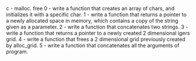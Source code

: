 c - malloc. free
0 - write a function that creates an array of chars, and initializes it with a specific char.
1 - write a function that returns a pointer to a newly allocated space in memory, which contains a copy of the string given as a parameter.
2 - write a function that concatenates two strings.
3 - write a function that returns a pointer to a newly created 2 dimensional igers grid.
4 - write a function that frees a 2 dimensional grid previously created by alloc_grid.
5 - write a function that concatenates all the arguments of program.
